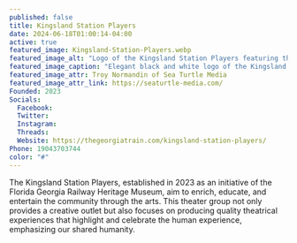 ```yaml
---
published: false
title: Kingsland Station Players
date: 2024-06-18T01:00:14-04:00
active: true
featured_image: Kingsland-Station-Players.webp
featured_image_alt: "Logo of the Kingsland Station Players featuring the iconic comedy and tragedy masks, encircled by the text 'Kingsland Station Players EST. 2023', symbolizing the theater’s establishment and its connection to the dramatic arts."
featured_image_caption: "Elegant black and white logo of the Kingsland Station Players, integrating traditional theater masks with a modern design, highlighting the year of establishment as 2023."
featured_image_attr: Troy Normandin of Sea Turtle Media
featured_image_attr_link: https://seaturtle-media.com/
Founded: 2023
Socials: 
  Facebook: 
  Twitter: 
  Instagram: 
  Threads:
  Website: https://thegeorgiatrain.com/kingsland-station-players/
Phone: 19043703744
color: "#"
---
```

The Kingsland Station Players, established in 2023 as an initiative of the Florida Georgia Railway Heritage Museum, aim to enrich, educate, and entertain the community through the arts. This theater group not only provides a creative outlet but also focuses on producing quality theatrical experiences that highlight and celebrate the human experience, emphasizing our shared humanity.